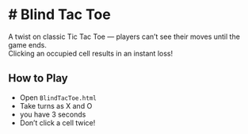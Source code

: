 # # Blind Tac Toe
A twist on classic Tic Tac Toe — players can’t see their moves until the game ends.  
Clicking an occupied cell results in an instant loss!

## How to Play
- Open `BlindTacToe.html`
- Take turns as X and O
- you have 3 seconds
- Don’t click a cell twice!

